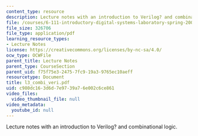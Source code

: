 ```yaml
---
content_type: resource
description: Lecture notes with an introduction to Verilog? and combinational logic.
file: /courses/6-111-introductory-digital-systems-laboratory-spring-2006/c980dc163d6d7e9739a76e002c6ce861_l3_combi_veri.pdf
file_size: 326706
file_type: application/pdf
learning_resource_types:
- Lecture Notes
license: https://creativecommons.org/licenses/by-nc-sa/4.0/
ocw_type: OCWFile
parent_title: Lecture Notes
parent_type: CourseSection
parent_uid: f75f75e3-2475-7fc9-19a3-9765ec10aeff
resourcetype: Document
title: l3_combi_veri.pdf
uid: c980dc16-3d6d-7e97-39a7-6e002c6ce861
video_files:
  video_thumbnail_file: null
video_metadata:
  youtube_id: null
---
```

Lecture notes with an introduction to Verilog? and combinational logic.